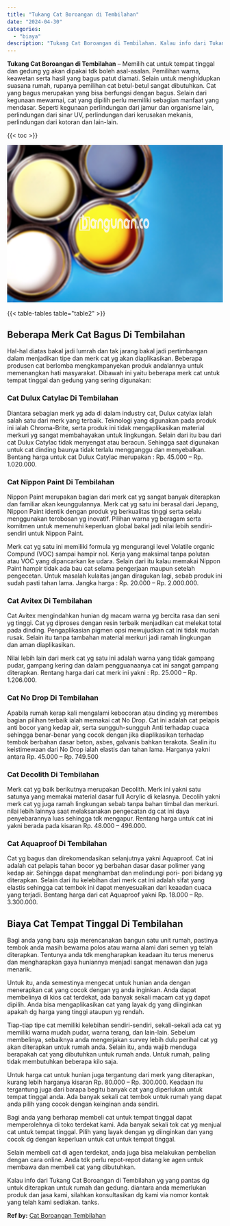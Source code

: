 ```yaml
---
title: "Tukang Cat Boroangan di Tembilahan"
date: "2024-04-30"
categories: 
  - "biaya"
description: "Tukang Cat Boroangan di Tembilahan. Kalau info dari Tukang Cat Boroangan di Tembilahan yg yang pantas dg untuk diterapkan untuk rumah dan gedung. diantara an..."
---
```


**Tukang Cat Boroangan di Tembilahan** – Memilih cat untuk tempat tinggal dan gedung yg akan dipakai tdk boleh asal-asalan. Pemilihan warna, keawetan serta hasil yang bagus patut diamati. Selain untuk menghidupkan suasana rumah, rupanya pemilihan cat betul-betul sangat dibutuhkan. Cat yang bagus merupakan yang bisa berfungsi dengan bagus. Selain dari kegunaan mewarnai, cat yang dipilih perlu memiliki sebagian manfaat yang mendasar. Seperti kegunaan perlindungan dari jamur dan organisme lain, perlindungan dari sinar UV, perlindungan dari kerusakan mekanis, perlindungan dari kotoran dan lain-lain.

{{< toc >}}

![Tukang Cat Boroangan di Tembilahan](/images/jasa-cat-murah37.png)

{{< table-tables table="table2" >}}

## Beberapa Merk Cat Bagus Di Tembilahan

Hal-hal diatas bakal jadi lumrah dan tak jarang bakal jadi pertimbangan dalam menjadikan tipe dan merk cat yg akan diaplikasikan. Beberapa produsen cat berlomba mengkampanyekan produk andalannya untuk memenangkan hati masyarakat. Dibawah ini yaitu beberapa merk cat untuk tempat tinggal dan gedung yang sering digunakan:

### Cat Dulux Catylac Di Tembilahan

Diantara sebagian merk yg ada di dalam industry cat, Dulux catylax ialah salah satu dari merk yang terbaik. Teknologi yang digunakan pada produk ini ialah Chroma-Brite, serta produk ini tidak mengaplikasikan material merkuri yg sangat membahayakan untuk lingkungan. Selain dari itu bau dari cat Dulux Catylac tidak menyengat atau beracun. Sehingga saat digunakan untuk cat dinding baunya tidak terlalu mengganggu dan menyebalkan. Bentang harga untuk cat Dulux Catylac merupakan : Rp. 45.000 – Rp. 1.020.000.

### Cat Nippon Paint Di Tembilahan

Nippon Paint merupakan bagian dari merk cat yg sangat banyak diterapkan dan familiar akan keunggulannya. Merk cat yg satu ini berasal dari Jepang, Nippon Paint identik dengan produk yg berkualitas tinggi serta selalu menggunakan terobosan yg inovatif. Pilihan warna yg beragam serta komitmen untuk memenuhi keperluan global bakal jadi nilai lebih sendiri-sendiri untuk Nippon Paint.

Merk cat yg satu ini memiliki formula yg mengurangi level Volatile organic Compund (VOC) sampai hampir nol. Kerja yang maksimal tanpa polutan atau VOC yang dipancarkan ke udara. Selain dari itu kalau memakai Nippon Paint hampir tidak ada bau cat selama pengerjaan maupun setelah pengecetan. Untuk masalah kulaitas jangan diragukan lagi, sebab produk ini sudah pasti tahan lama. Jangka harga : Rp. 20.000 – Rp. 2.000.000.

### Cat Avitex Di Tembilahan

Cat Avitex mengindahkan hunian dg macam warna yg bercita rasa dan seni yg tinggi. Cat yg diproses dengan resin terbaik menjadikan cat melekat total pada dinding. Pengaplikasian pigmen opsi mewujudkan cat ini tidak mudah rusak. Selain itu tanpa tambahan material merkuri jadi ramah lingkungan dan aman diaplikasikan.

Nilai lebih lain dari merk cat yg satu ini adalah warna yang tidak gampang pudar, gampang kering dan dalam pengguanaanya cat ini sangat gampang diterapkan. Rentang harga dari cat merk ini yakni : Rp. 25.000 – Rp. 1.206.000.

### Cat No Drop Di Tembilahan

Apabila rumah kerap kali mengalami kebocoran atau dinding yg merembes bagian pilihan terbaik ialah memakai cat No Drop. Cat ini adalah cat pelapis anti bocor yang kedap air, serta sungguh-sungguh Anti terhadap cuaca sehingga benar-benar yang cocok dengan jika diaplikasikan terhadap tembok berbahan dasar beton, asbes, galvanis bahkan terakota. Sealin itu keistimewaan dari No Drop ialah elastis dan tahan lama. Harganya yakni antara Rp. 45.000 – Rp. 749.500

### Cat Decolith Di Tembilahan

Merk cat yg baik berikutnya merupakan Decolith. Merk ini yakni satu satunya yang memakai material dasar full Acrylic di kelasnya. Decolih yakni merk cat yg juga ramah lingkungan sebab tanpa bahan timbal dan merkuri. nilai lebih lainnya saat melaksanakan pengecatan dg cat ini daya penyebarannya luas sehingga tdk mengapur. Rentang harga untuk cat ini yakni berada pada kisaran Rp. 48.000 – 496.000.

### Cat Aquaproof Di Tembilahan

Cat yg bagus dan direkomendasikan selanjutnya yakni Aquaproof. Cat ini adalah cat pelapis tahan bocor yg berbahan dasar dasar polimer yang kedap air. Sehingga dapat menghambat dan melindungi pori- pori bidang yg diterapkan. Selain dari itu kelebihan dari merk cat ini adalah sifat yang elastis sehingga cat tembok ini dapat menyesuaikan dari keaadan cuaca yang terjadi. Bentang harga dari cat Aquaproof yakni Rp. 18.000 – Rp. 3.300.000.

## Biaya Cat Tempat Tinggal Di Tembilahan

Bagi anda yang baru saja merencanakan bangun satu unit rumah, pastinya tembok anda masih bewarna polos atau warna alami dari semen yg telah diterapkan. Tentunya anda tdk mengharapkan keadaan itu terus menerus dan mengharapkan gaya huniannya menjadi sangat menawan dan juga menarik.

Untuk itu, anda semestinya mengecat untuk hunian anda dengan menerapkan cat yang cocok dengan yg anda inginkan. Anda dapat membelinya di kios cat terdekat, ada banyak sekali macam cat yg dapat dipilih. Anda bisa mengaplikasikan cat yang layak dg yang diinginkan apakah dg harga yang tinggi ataupun yg rendah.

Tiap-tiap tipe cat memiliki kelebihan sendiri-sendiri, sekali-sekali ada cat yg memiliki warna mudah pudar, warna terang, dan lain-lain. Sebelum membelinya, sebaiknya anda mengerjakan survey lebih dulu perihal cat yg akan diterapkan untuk rumah anda. Selain itu, anda wajib menduga berapakah cat yang dibutuhkan untuk rumah anda. Untuk rumah, paling tidak membutuhkan beberapa kilo saja.

Untuk harga cat untuk hunian juga tergantung dari merk yang diterapkan, kurang lebih harganya kisaran Rp. 80.000 – Rp. 300.000. Keadaan itu tergantung juga dari barapa begitu banyak cat yang diperlukan untuk tempat tinggal anda. Ada banyak sekali cat tembok untuk rumah yang dapat anda pilih yang cocok dengan keinginan anda sendiri.

Bagi anda yang berharap membeli cat untuk tempat tinggal dapat memperolehnya di toko terdekat kami. Ada banyak sekali tok cat yg menjual cat untuk tempat tinggal. Pilih yang layak dengan yg diinginkan dan yang cocok dg dengan keperluan untuk cat untuk tempat tinggal.

Selain membeli cat di agen terdekat, anda juga bisa melakukan pembelian dengan cara online. Anda tdk perlu repot-repot datang ke agen untuk membawa dan membeli cat yang dibutuhkan.

Kalau info dari Tukang Cat Boroangan di Tembilahan yg yang pantas dg untuk diterapkan untuk rumah dan gedung. diantara anda memerlukan produk dan jasa kami, silahkan konsultasikan dg kami via nomor kontak yang telah kami sediakan. tanks.

**Ref by:** [Cat Boroangan Tembilahan](https://id.wikipedia.org/wiki/Cat)
